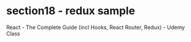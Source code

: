 # section18 - redux sample
React - The Complete Guide (incl Hooks, React Router, Redux) - Udemy Class
